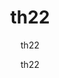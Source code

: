 ---
  audience: "primary"
  author: "th22"
  description: "th22"
  difficulty: "intermediate"
  date_posted: "2020-06-15"
  osm_username: "th22"
  filename: "1592226561491-sample_doc1.pdf"
  group: ""
  layout: "project"
  preparation_time: "two_to_four_hours"
  project_time: "less_than_one_hour"
  subtitle: "th22"
  tags: 
    - "Industrialization and Economic Development"
  thumbnail: "1592226553039-mapgive_cake.jpg"
  title: "th22"
  type: "mobile"
  url: "2020-06-15-413296"

---